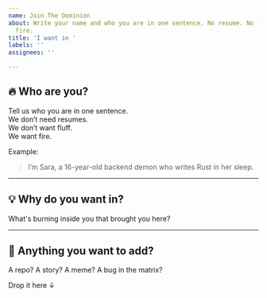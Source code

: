 ```yaml
---
name: Join The Dominion
about: Write your name and who you are in one sentence. No resume. No fluff. Just
  fire.
title: 'I want in '
labels: ''
assignees: ''

---
```


## 🔥 Who are you?

Tell us who you are in one sentence.  
We don’t need resumes.  
We don’t want fluff.  
We want fire.

Example:
> I’m Sara, a 16-year-old backend demon who writes Rust in her sleep.

---

## 💡 Why do you want in?

What's burning inside you that brought you here?

---

## 🎯 Anything you want to add?

A repo? A story? A meme? A bug in the matrix?

Drop it here ↓
